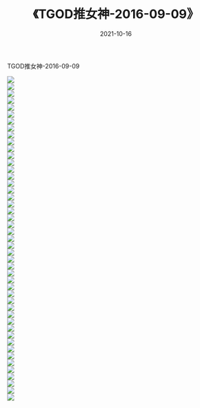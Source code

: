 ﻿---
layout: post
title:  《TGOD推女神-2016-09-09》
date:   2021-10-16
img: http://img.660000.xyz/Sharelink/网络美图/2021/TGOD推女神-2016-09-09/000.jpg
categories: [美女, 清纯, 唯美]
---

TGOD推女神-2016-09-09

  ![](http://img.660000.xyz/Sharelink/网络美图/2021/TGOD推女神-2016-09-09/001.jpg) <br> ![](http://img.660000.xyz/Sharelink/网络美图/2021/TGOD推女神-2016-09-09/002.jpg) <br> ![](http://img.660000.xyz/Sharelink/网络美图/2021/TGOD推女神-2016-09-09/003.jpg) <br> ![](http://img.660000.xyz/Sharelink/网络美图/2021/TGOD推女神-2016-09-09/004.jpg) <br> ![](http://img.660000.xyz/Sharelink/网络美图/2021/TGOD推女神-2016-09-09/005.jpg) <br> ![](http://img.660000.xyz/Sharelink/网络美图/2021/TGOD推女神-2016-09-09/006.jpg) <br> ![](http://img.660000.xyz/Sharelink/网络美图/2021/TGOD推女神-2016-09-09/007.jpg) <br> ![](http://img.660000.xyz/Sharelink/网络美图/2021/TGOD推女神-2016-09-09/008.jpg) <br> ![](http://img.660000.xyz/Sharelink/网络美图/2021/TGOD推女神-2016-09-09/009.jpg) <br> ![](http://img.660000.xyz/Sharelink/网络美图/2021/TGOD推女神-2016-09-09/010.jpg) <br> ![](http://img.660000.xyz/Sharelink/网络美图/2021/TGOD推女神-2016-09-09/011.jpg) <br> ![](http://img.660000.xyz/Sharelink/网络美图/2021/TGOD推女神-2016-09-09/012.jpg) <br> ![](http://img.660000.xyz/Sharelink/网络美图/2021/TGOD推女神-2016-09-09/013.jpg) <br> ![](http://img.660000.xyz/Sharelink/网络美图/2021/TGOD推女神-2016-09-09/014.jpg) <br> ![](http://img.660000.xyz/Sharelink/网络美图/2021/TGOD推女神-2016-09-09/015.jpg) <br> ![](http://img.660000.xyz/Sharelink/网络美图/2021/TGOD推女神-2016-09-09/016.jpg) <br> ![](http://img.660000.xyz/Sharelink/网络美图/2021/TGOD推女神-2016-09-09/017.jpg) <br> ![](http://img.660000.xyz/Sharelink/网络美图/2021/TGOD推女神-2016-09-09/018.jpg) <br> ![](http://img.660000.xyz/Sharelink/网络美图/2021/TGOD推女神-2016-09-09/019.jpg) <br> ![](http://img.660000.xyz/Sharelink/网络美图/2021/TGOD推女神-2016-09-09/020.jpg) <br> ![](http://img.660000.xyz/Sharelink/网络美图/2021/TGOD推女神-2016-09-09/021.jpg) <br> ![](http://img.660000.xyz/Sharelink/网络美图/2021/TGOD推女神-2016-09-09/022.jpg) <br> ![](http://img.660000.xyz/Sharelink/网络美图/2021/TGOD推女神-2016-09-09/023.jpg) <br> ![](http://img.660000.xyz/Sharelink/网络美图/2021/TGOD推女神-2016-09-09/024.jpg) <br> ![](http://img.660000.xyz/Sharelink/网络美图/2021/TGOD推女神-2016-09-09/025.jpg) <br> ![](http://img.660000.xyz/Sharelink/网络美图/2021/TGOD推女神-2016-09-09/026.jpg) <br> ![](http://img.660000.xyz/Sharelink/网络美图/2021/TGOD推女神-2016-09-09/027.jpg) <br> ![](http://img.660000.xyz/Sharelink/网络美图/2021/TGOD推女神-2016-09-09/028.jpg) <br> ![](http://img.660000.xyz/Sharelink/网络美图/2021/TGOD推女神-2016-09-09/029.jpg) <br> ![](http://img.660000.xyz/Sharelink/网络美图/2021/TGOD推女神-2016-09-09/030.jpg) <br> ![](http://img.660000.xyz/Sharelink/网络美图/2021/TGOD推女神-2016-09-09/031.jpg) <br> ![](http://img.660000.xyz/Sharelink/网络美图/2021/TGOD推女神-2016-09-09/032.jpg) <br> ![](http://img.660000.xyz/Sharelink/网络美图/2021/TGOD推女神-2016-09-09/033.jpg) <br> ![](http://img.660000.xyz/Sharelink/网络美图/2021/TGOD推女神-2016-09-09/034.jpg) <br> ![](http://img.660000.xyz/Sharelink/网络美图/2021/TGOD推女神-2016-09-09/035.jpg) <br> ![](http://img.660000.xyz/Sharelink/网络美图/2021/TGOD推女神-2016-09-09/036.jpg) <br> ![](http://img.660000.xyz/Sharelink/网络美图/2021/TGOD推女神-2016-09-09/037.jpg) <br> ![](http://img.660000.xyz/Sharelink/网络美图/2021/TGOD推女神-2016-09-09/038.jpg) <br> ![](http://img.660000.xyz/Sharelink/网络美图/2021/TGOD推女神-2016-09-09/039.jpg) <br> ![](http://img.660000.xyz/Sharelink/网络美图/2021/TGOD推女神-2016-09-09/040.jpg) <br> ![](http://img.660000.xyz/Sharelink/网络美图/2021/TGOD推女神-2016-09-09/041.jpg) <br> ![](http://img.660000.xyz/Sharelink/网络美图/2021/TGOD推女神-2016-09-09/042.jpg) <br> ![](http://img.660000.xyz/Sharelink/网络美图/2021/TGOD推女神-2016-09-09/043.jpg) <br> ![](http://img.660000.xyz/Sharelink/网络美图/2021/TGOD推女神-2016-09-09/044.jpg) <br> ![](http://img.660000.xyz/Sharelink/网络美图/2021/TGOD推女神-2016-09-09/045.jpg) <br> ![](http://img.660000.xyz/Sharelink/网络美图/2021/TGOD推女神-2016-09-09/046.jpg) <br> ![](http://img.660000.xyz/Sharelink/网络美图/2021/TGOD推女神-2016-09-09/047.jpg) <br>